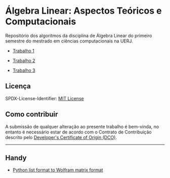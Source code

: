 # Álgebra Linear: Aspectos Teóricos e Computacionais

  Repositório dos algoritmos da disciplina de Álgebra Linear do primeiro semestre do mestrado em ciências computacionais na UERJ.
  
- [Trabalho 1](https://github.com/yurigabrich/LinearAlgebra/tree/master/T1)

- [Trabalho 2](https://github.com/yurigabrich/LinearAlgebra/tree/master/T2)

- [Trabalho 3](https://github.com/yurigabrich/LinearAlgebra/tree/master/T3)


## Licença

SPDX-License-Identifier: [MIT License](https://github.com/yurigabrich/LinearAlgebra/blob/master/LICENSE)

## Como contribuir

A submissão de qualquer alteração ao presente trabalho é bem-vinda, no entanto é necessário estar de acordo com o Contrato de Contribuição descrito pelo [Developer's Certificate of Origin (DCO)](https://www.developercertificate.org/).

---
## Handy

- [Python list format to Wolfram matrix format](https://goo.gl/6rhXtM)
